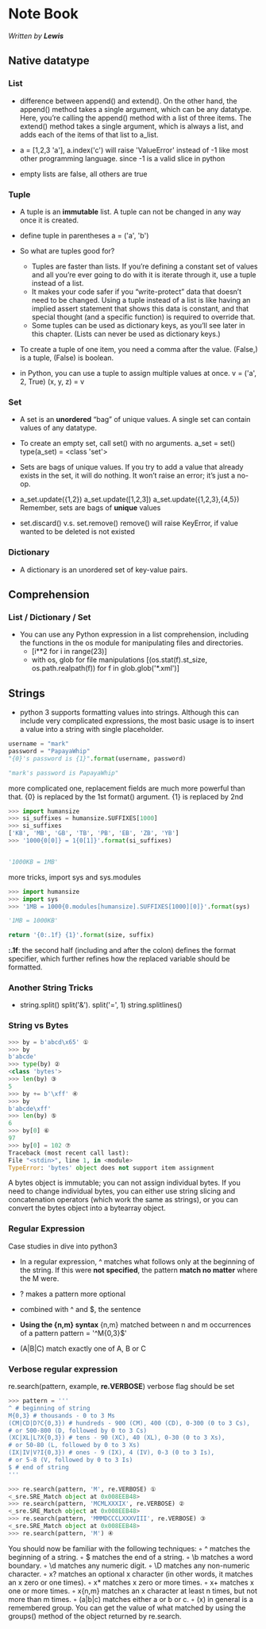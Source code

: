 # Note Book
*Written by **Lewis***

## Native datatype

### List
* difference between append() and extend(). On the other hand, the append() method takes a single argument, which can be any datatype. Here, you’re calling the append() method with a list of three items.
The extend() method takes a single argument, which is always a list, and adds each of the items of that list to a_list.

* a = [1,2,3 'a'], a.index('c') will raise 'ValueError' instead of -1 like most other programming language. since -1 is a valid slice in python

* empty lists are false, all others are true

### Tuple
* A tuple is an **immutable** list. A tuple can not be changed in any way once it is created.

* define tuple in parentheses a = ('a', 'b')

* So what are tuples good for? 
    * Tuples are faster than lists. If you’re defining a constant set of values and all you’re ever going to do with it is iterate through it, use a tuple instead of a list.
    * It makes your code safer if you “write-protect” data that doesn’t need to be changed. Using a tuple instead of a list is like having an implied assert statement that shows this data is constant, and that special thought (and a specific function) is required to override that.
    * Some tuples can be used as dictionary keys, as you’ll see later in this chapter. (Lists can never be used as dictionary keys.)

* To create a tuple of one item, you need a comma after the value. (False,) is a tuple, (False) is boolean.

* in Python, you can use a tuple to assign multiple values at once.
v = ('a', 2, True)
(x, y, z) = v

### Set
* A set is an **unordered** “bag” of unique values. A single set can contain values of any datatype.

* To create an empty set, call set() with no arguments.
a_set = set()
type(a_set) = <class 'set'>

* Sets are bags of unique values. If you try to add a value that already exists in the set, it will do nothing. It
won’t raise an error; it’s just a no-op.

* a_set.update({1,2})
a_set.update([1,2,3])
a_set.update({1,2,3},{4,5})
Remember, sets are bags of **unique** values

* set.discard() v.s. set.remove()
remove() will raise KeyError, if value wanted to be deleted is not existed

### Dictionary
* A dictionary is an unordered set of key-value pairs. 


## Comprehension

### List / Dictionary / Set
* You can use any Python expression in a list comprehension, including the functions in the os module for manipulating files and directories.
	* [i**2 for i in range(23)]
	* with os, glob for file manipulations [(os.stat(f).st_size, os.path.realpath(f)) for f in glob.glob('*.xml')]


## Strings
* python 3 supports formatting values into strings. Although this can include very complicated expressions, the most basic usage is to insert a value into a string with single placeholder.

```python
username = "mark"
password = "PapayaWhip"
"{0}'s password is {1}".format(username, password)

"mark's password is PapayaWhip"
```

more complicated one, replacement fields are much more powerful than that. {0} is replaced by the 1st format() argument. {1} is replaced by 2nd

```python
>>> import humansize
>>> si_suffixes = humansize.SUFFIXES[1000]
>>> si_suffixes
['KB', 'MB', 'GB', 'TB', 'PB', 'EB', 'ZB', 'YB']
>>> '1000{0[0]} = 1{0[1]}'.format(si_suffixes)


'1000KB = 1MB'
```

more tricks, import sys and sys.modules

```python
>>> import humansize
>>> import sys
>>> '1MB = 1000{0.modules[humansize].SUFFIXES[1000][0]}'.format(sys)

'1MB = 1000KB'
```

```python
return '{0:.1f} {1}'.format(size, suffix)
```
**:.1f**: the second half (including and after the colon) defines the format specifier, which further refines how the replaced variable should be formatted.

### Another String Tricks
* string.split() split('&'). split('=', 1)
string.splitlines()

### String vs Bytes

```python
>>> by = b'abcd\x65' ①
>>> by
b'abcde'
>>> type(by) ②
<class 'bytes'>
>>> len(by) ③
5
>>> by += b'\xff' ④
>>> by
b'abcde\xff'
>>> len(by) ⑤
6
>>> by[0] ⑥
97
>>> by[0] = 102 ⑦
Traceback (most recent call last):
File "<stdin>", line 1, in <module>
TypeError: 'bytes' object does not support item assignment
```

A bytes object is immutable; you can not assign individual bytes. If you need to change individual bytes, you can either use string slicing and concatenation operators (which work the same as strings), or you can convert the bytes object into a bytearray object.

### **Regular Expression**
Case studies in dive into python3

* In a regular expression, ^ matches what follows only at the beginning of the string. If this were **not specified**, the pattern **match no matter** where the M were.

* ? makes a pattern more optional

* combined with ^ and $, the sentence 

* **Using the {n,m} syntax** {n,m} matched between n and m occurrences of a pattern
pattern = '^M{0,3}$'

* (A|B|C) match exactly one of A, B or C

### Verbose regular expression


re.search(pattern, example, **re.VERBOSE**) verbose flag should be set

```python 
>>> pattern = '''
^ # beginning of string
M{0,3} # thousands - 0 to 3 Ms
(CM|CD|D?C{0,3}) # hundreds - 900 (CM), 400 (CD), 0-300 (0 to 3 Cs),
# or 500-800 (D, followed by 0 to 3 Cs)
(XC|XL|L?X{0,3}) # tens - 90 (XC), 40 (XL), 0-30 (0 to 3 Xs),
# or 50-80 (L, followed by 0 to 3 Xs)
(IX|IV|V?I{0,3}) # ones - 9 (IX), 4 (IV), 0-3 (0 to 3 Is),
# or 5-8 (V, followed by 0 to 3 Is)
$ # end of string
'''

>>> re.search(pattern, 'M', re.VERBOSE) ①
<_sre.SRE_Match object at 0x008EEB48>
>>> re.search(pattern, 'MCMLXXXIX', re.VERBOSE) ②
<_sre.SRE_Match object at 0x008EEB48>
>>> re.search(pattern, 'MMMDCCCLXXXVIII', re.VERBOSE) ③
<_sre.SRE_Match object at 0x008EEB48>
>>> re.search(pattern, 'M') ④

```

You should now be familiar with the following techniques:
◦ ^ matches the beginning of a string.
◦ $ matches the end of a string.
◦ \b matches a word boundary.
◦ \d matches any numeric digit.
◦ \D matches any non-numeric character.
◦ x? matches an optional x character (in other words, it matches an x zero or one times).
◦ x* matches x zero or more times.
◦ x+ matches x one or more times.
◦ x{n,m} matches an x character at least n times, but not more than m times.
◦ (a|b|c) matches either a or b or c.
◦ (x) in general is a remembered group. You can get the value of what matched by using the groups() method
of the object returned by re.search.
